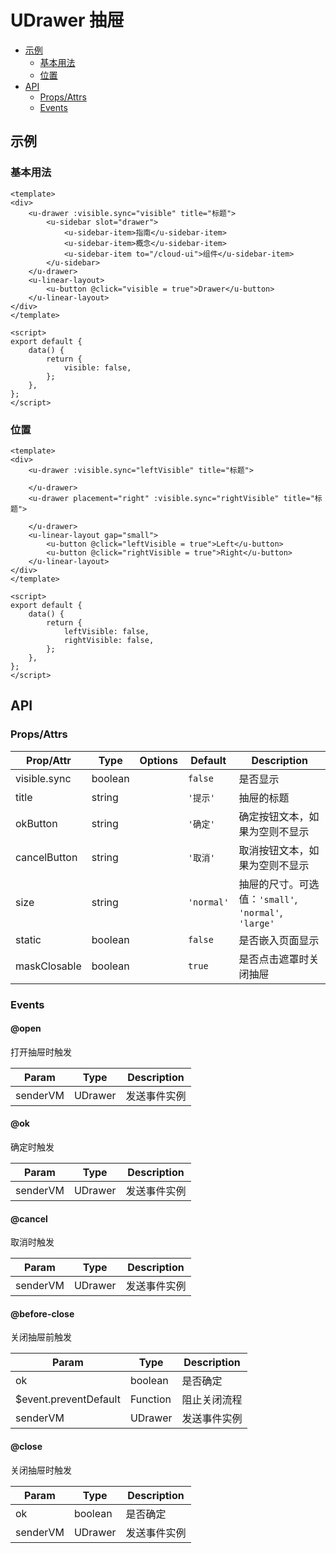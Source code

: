 <!-- 该 README.md 根据 api.yaml 和 docs/*.md 自动生成，为了方便在 GitHub 和 NPM 上查阅。如需修改，请查看源文件 -->

# UDrawer 抽屉

- [示例](#示例)
    - [基本用法](#基本用法)
    - [位置](#位置)
- [API]()
    - [Props/Attrs](#propsattrs)
    - [Events](#events)

## 示例
### 基本用法

``` vue
<template>
<div>
    <u-drawer :visible.sync="visible" title="标题">
        <u-sidebar slot="drawer">
            <u-sidebar-item>指南</u-sidebar-item>
            <u-sidebar-item>概念</u-sidebar-item>
            <u-sidebar-item to="/cloud-ui">组件</u-sidebar-item>
        </u-sidebar>
    </u-drawer>
    <u-linear-layout>
        <u-button @click="visible = true">Drawer</u-button>
    </u-linear-layout>
</div>
</template>

<script>
export default {
    data() {
        return {
            visible: false,
        };
    },
};
</script>
```

### 位置

``` vue
<template>
<div>
    <u-drawer :visible.sync="leftVisible" title="标题">
    
    </u-drawer>
    <u-drawer placement="right" :visible.sync="rightVisible" title="标题">

    </u-drawer>
    <u-linear-layout gap="small">
        <u-button @click="leftVisible = true">Left</u-button>
        <u-button @click="rightVisible = true">Right</u-button>
    </u-linear-layout>
</div>
</template>

<script>
export default {
    data() {
        return {
            leftVisible: false,
            rightVisible: false,
        };
    },
};
</script>
```

## API
### Props/Attrs

| Prop/Attr | Type | Options | Default | Description |
| --------- | ---- | ------- | ------- | ----------- |
| visible.sync | boolean |  | `false` | 是否显示 |
| title | string |  | `'提示'` | 抽屉的标题 |
| okButton | string |  | `'确定'` | 确定按钮文本，如果为空则不显示 |
| cancelButton | string |  | `'取消'` | 取消按钮文本，如果为空则不显示 |
| size | string |  | `'normal'` | 抽屉的尺寸。可选值：`'small'`, `'normal'`, `'large'` |
| static | boolean |  | `false` | 是否嵌入页面显示 |
| maskClosable | boolean |  | `true` | 是否点击遮罩时关闭抽屉 |

### Events

#### @open

打开抽屉时触发

| Param | Type | Description |
| ----- | ---- | ----------- |
| senderVM | UDrawer | 发送事件实例 |

#### @ok

确定时触发

| Param | Type | Description |
| ----- | ---- | ----------- |
| senderVM | UDrawer | 发送事件实例 |

#### @cancel

取消时触发

| Param | Type | Description |
| ----- | ---- | ----------- |
| senderVM | UDrawer | 发送事件实例 |

#### @before-close

关闭抽屉前触发

| Param | Type | Description |
| ----- | ---- | ----------- |
| ok | boolean | 是否确定 |
| $event.preventDefault | Function | 阻止关闭流程 |
| senderVM | UDrawer | 发送事件实例 |

#### @close

关闭抽屉时触发

| Param | Type | Description |
| ----- | ---- | ----------- |
| ok | boolean | 是否确定 |
| senderVM | UDrawer | 发送事件实例 |

